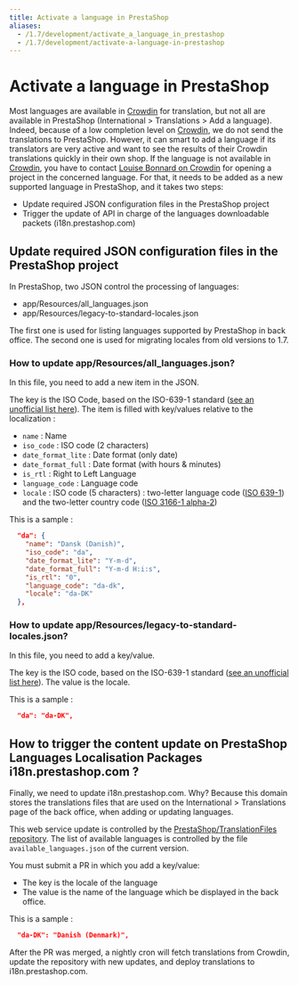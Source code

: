 ```yaml
---
title: Activate a language in PrestaShop
aliases:
  - /1.7/development/activate_a_language_in_prestashop
  - /1.7/development/activate-a-language-in-prestashop
---
```


# Activate a language in PrestaShop

Most languages are available in [Crowdin](https://crowdin.com/project/prestashop-official) for translation, but not all are available in PrestaShop (International > Translations > Add a language).
Indeed, because of a low completion level on [Crowdin](https://crowdin.com/project/prestashop-official), we do not send the translations to PrestaShop. However, it can smart to add a language if its translators are very active and want to see the results of their Crowdin translations quickly in their own shop.
If the language is not available in [Crowdin](https://crowdin.com/project/prestashop-official), you have to contact [Louise Bonnard on Crowdin](https://crowdin.com/profile/LouiseBonnard) for opening a project in the concerned language. 
For that, it needs to be added as a new supported language in PrestaShop, and it takes two steps:

* Update required JSON configuration files in the PrestaShop project
* Trigger the update of API in charge of the languages downloadable packets (i18n.prestashop.com)
  
## Update required JSON configuration files in the PrestaShop project
In PrestaShop, two JSON control the processing of languages:

* app/Resources/all_languages.json
* app/Resources/legacy-to-standard-locales.json
  
The first one is used for listing languages supported by PrestaShop in back office.
The second one is used for migrating locales from old versions to 1.7.

### How to update app/Resources/all_languages.json?
In this file, you need to add a new item in the JSON.

The key is the ISO Code, based on the ISO-639-1 standard ([see an unofficial list here][iso-639-1]).
The item is filled with key/values relative to the localization :

* `name` : Name
* `iso_code` : ISO code (2 characters)
* `date_format_lite` : Date format (only date)
* `date_format_full` : Date format (with hours & minutes)
* `is_rtl` : Right to Left Language
* `language_code` : Language code
* `locale` : ISO code (5 characters) : two-letter language code ([ISO 639-1][iso-639-1]) and the two-letter country code ([ISO 3166-1 alpha-2](https://en.wikipedia.org/wiki/ISO_3166-1_alpha-2))

This is a sample : 
```json
  "da": {
    "name": "Dansk (Danish)",
    "iso_code": "da",
    "date_format_lite": "Y-m-d",
    "date_format_full": "Y-m-d H:i:s",
    "is_rtl": "0",
    "language_code": "da-dk",
    "locale": "da-DK"
  },
```

### How to update app/Resources/legacy-to-standard-locales.json?

In this file, you need to add a key/value.

The key is the ISO code, based on the ISO-639-1 standard ([see an unofficial list here][iso-639-1]). The value is the locale.

This is a sample : 
```json
  "da": "da-DK",
```

## How to trigger the content update on PrestaShop Languages Localisation Packages i18n.prestashop.com ?
Finally, we need to update i18n.prestashop.com.
Why? Because this domain stores the translations files that are used on the International > Translations page of the back office, when adding or updating languages.

This web service update is controlled by the [PrestaShop/TranslationFiles repository](https://github.com/PrestaShop/TranslationFiles/).
The list of available languages is controlled by the file `available_languages.json` of the current version.

You must submit a PR in which you add a key/value: 

* The key is the locale of the language
* The value is the name of the language which be displayed in the back office.

This is a sample : 
```json
  "da-DK": "Danish (Denmark)",
```

After the PR was merged, a nightly cron will fetch translations from Crowdin, update the repository with new updates, and deploy translations to i18n.prestashop.com.

[iso-639-1]: https://en.wikipedia.org/wiki/List_of_ISO_639-1_codes
